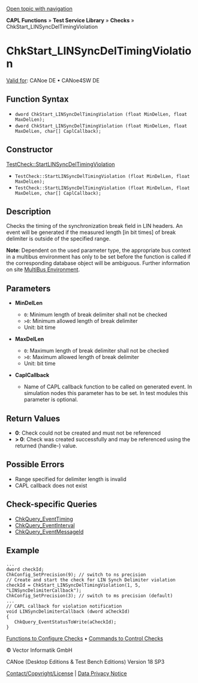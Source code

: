 [Open topic with navigation](../../../../../CANoeDEFamily.htm#Topics/CAPLFunctions/Test/Functions/CAPLfunctionChkStartLinSyncDelTimingViolation.md)

**CAPL Functions** » **Test Service Library** » **Checks** » ChkStart_LINSyncDelTimingViolation

# ChkStart_LINSyncDelTimingViolation

[Valid for](../../../Shared/FeatureAvailability.md): CANoe DE • CANoe4SW DE

## Function Syntax

- `dword ChkStart_LINSyncDelTimingViolation (float MinDelLen, float MaxDelLen);`
- `dword ChkStart_LINSyncDelTimingViolation (float MinDelLen, float MaxDelLen, char[] CaplCallback);`

## Constructor

[TestCheck::StartLINSyncDelTimingViolation](../../../Shared/CAPL/General/ClassesAndObjects.md)

- `TestCheck::StartLINSyncDelTimingViolation (float MinDelLen, float MaxDelLen);`
- `TestCheck::StartLINSyncDelTimingViolation (float MinDelLen, float MaxDelLen, char[] CaplCallback);`

## Description

Checks the timing of the synchronization break field in LIN headers. An event will be generated if the measured length [in bit times] of break delimiter is outside of the specified range.

**Note**: Dependent on the used parameter type, the appropriate bus context in a multibus environment has only to be set before the function is called if the corresponding database object will be ambiguous. Further information on site [MultiBus Environment](../../../Shared/CAPL/General/TestMultiBusEnvironment.md).

## Parameters

- **MinDelLen**
  - `0`: Minimum length of break delimiter shall not be checked
  - `>0`: Minimum allowed length of break delimiter
  - Unit: bit time

- **MaxDelLen**
  - `0`: Maximum length of break delimiter shall not be checked
  - `>0`: Maximum allowed length of break delimiter
  - Unit: bit time

- **CaplCallback**
  - Name of CAPL callback function to be called on generated event. In simulation nodes this parameter has to be set. In test modules this parameter is optional.

## Return Values

- **0**: Check could not be created and must not be referenced
- **> 0**: Check was created successfully and may be referenced using the returned (handle-) value.

## Possible Errors

- Range specified for delimiter length is invalid
- CAPL callback does not exist

## Check-specific Queries

- [ChkQuery_EventTiming](CAPLfunctionChkQueryEventTiming.md)
- [ChkQuery_EventInterval](CAPLfunctionChkQueryEventInterval.md)
- [ChkQuery_EventMessageId](CAPLfunctionChkQueryEventMessageId.md)

## Example

```plaintext
...
dword checkId;
ChkConfig_SetPrecision(9); // switch to ns precision
// Create and start the check for LIN Synch Delimiter violation
checkId = ChkStart_LINSyncDelTimingViolation(1, 5, "LINSyncDelimiterCallback"); 
ChkConfig_SetPrecision(3); // switch to ms precision (default)
...
// CAPL callback for violation notification
void LINSyncDelimiterCallback (dword aCheckId)
{
   ChkQuery_EventStatusToWrite(aCheckId);
}
```

[Functions to Configure Checks](../CAPLfunctionsTSLConfigurationFunctions.md) • [Commands to Control Checks](../CAPLfunctionsTSLCheckControlCommands.md)

© Vector Informatik GmbH

CANoe (Desktop Editions & Test Bench Editions) Version 18 SP3

[Contact/Copyright/License](../../../Shared/ContactCopyrightLicense.md) | [Data Privacy Notice](https://www.vector.com/int/en/company/get-info/privacy-policy/)
